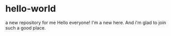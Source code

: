 # hello-world
a new repository for me
Hello everyone! 
I'm a new here. And i'm glad to join such a good place.
